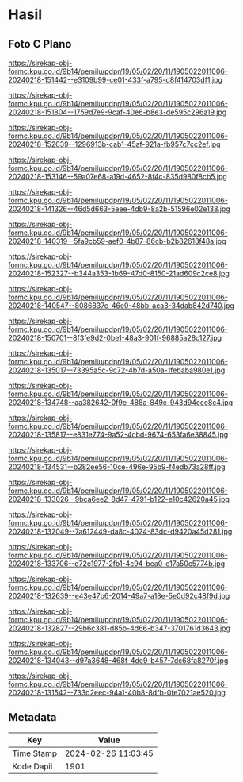 # Hasil

## Foto C Plano

https://sirekap-obj-formc.kpu.go.id/9b14/pemilu/pdpr/19/05/02/20/11/1905022011006-20240218-151442--e3109b99-ce01-433f-a795-d8f414703df1.jpg

https://sirekap-obj-formc.kpu.go.id/9b14/pemilu/pdpr/19/05/02/20/11/1905022011006-20240218-151804--1759d7e9-9caf-40e6-b8e3-de595c296a19.jpg

https://sirekap-obj-formc.kpu.go.id/9b14/pemilu/pdpr/19/05/02/20/11/1905022011006-20240218-152039--1296913b-cab1-45af-921a-fb957c7cc2ef.jpg

https://sirekap-obj-formc.kpu.go.id/9b14/pemilu/pdpr/19/05/02/20/11/1905022011006-20240218-153146--59a07e68-a19d-4652-8f4c-835d980f8cb5.jpg

https://sirekap-obj-formc.kpu.go.id/9b14/pemilu/pdpr/19/05/02/20/11/1905022011006-20240218-141326--46d5d663-5eee-4db9-8a2b-51596e02e138.jpg

https://sirekap-obj-formc.kpu.go.id/9b14/pemilu/pdpr/19/05/02/20/11/1905022011006-20240218-140319--5fa9cb59-aef0-4b87-86cb-b2b82618f48a.jpg

https://sirekap-obj-formc.kpu.go.id/9b14/pemilu/pdpr/19/05/02/20/11/1905022011006-20240218-152327--b344a353-1b69-47d0-8150-21ad609c2ce8.jpg

https://sirekap-obj-formc.kpu.go.id/9b14/pemilu/pdpr/19/05/02/20/11/1905022011006-20240218-140547--8086837c-46e0-48bb-aca3-34dab842d740.jpg

https://sirekap-obj-formc.kpu.go.id/9b14/pemilu/pdpr/19/05/02/20/11/1905022011006-20240218-150701--8f3fe9d2-0be1-48a3-901f-96885a28c127.jpg

https://sirekap-obj-formc.kpu.go.id/9b14/pemilu/pdpr/19/05/02/20/11/1905022011006-20240218-135017--73395a5c-9c72-4b7d-a50a-1febaba980e1.jpg

https://sirekap-obj-formc.kpu.go.id/9b14/pemilu/pdpr/19/05/02/20/11/1905022011006-20240218-134748--aa382642-0f9e-488a-849c-943d94cce8c4.jpg

https://sirekap-obj-formc.kpu.go.id/9b14/pemilu/pdpr/19/05/02/20/11/1905022011006-20240218-135817--e831e774-9a52-4cbd-9674-653fa6e38845.jpg

https://sirekap-obj-formc.kpu.go.id/9b14/pemilu/pdpr/19/05/02/20/11/1905022011006-20240218-134531--b282ee56-10ce-496e-95b9-f4edb73a28ff.jpg

https://sirekap-obj-formc.kpu.go.id/9b14/pemilu/pdpr/19/05/02/20/11/1905022011006-20240218-133026--9bca6ee2-8d47-4791-b122-e10c42620a45.jpg

https://sirekap-obj-formc.kpu.go.id/9b14/pemilu/pdpr/19/05/02/20/11/1905022011006-20240218-132049--7a612449-da8c-4024-83dc-d9420a45d281.jpg

https://sirekap-obj-formc.kpu.go.id/9b14/pemilu/pdpr/19/05/02/20/11/1905022011006-20240218-133706--d72e1977-2fb1-4c94-bea0-e17a50c5774b.jpg

https://sirekap-obj-formc.kpu.go.id/9b14/pemilu/pdpr/19/05/02/20/11/1905022011006-20240218-132639--e43e47b6-2014-49a7-a18e-5e0d92c48f9d.jpg

https://sirekap-obj-formc.kpu.go.id/9b14/pemilu/pdpr/19/05/02/20/11/1905022011006-20240218-132827--29b6c381-d85b-4d66-b347-3701761d3643.jpg

https://sirekap-obj-formc.kpu.go.id/9b14/pemilu/pdpr/19/05/02/20/11/1905022011006-20240218-134043--d97a3648-468f-4de9-b457-7dc68fa8270f.jpg

https://sirekap-obj-formc.kpu.go.id/9b14/pemilu/pdpr/19/05/02/20/11/1905022011006-20240218-131542--733d2eec-94a1-40b8-8dfb-0fe7021ae520.jpg


## Metadata

| Key        | Value               |
| ---------- | ------------------- |
| Time Stamp | 2024-02-26 11:03:45 |
| Kode Dapil | 1901                |



